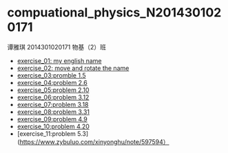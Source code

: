 
# compuational_physics_N2014301020171
谭雅琪 2014301020171 物基（2）班
- [exercise_01: my english name](https://github.com/xinyonghu/compuational_physics_N2014301020171/blob/master/exercise_01:%20my%20english%20name)
- [exercise_02: move and rotate the name](https://github.com/xinyonghu/compuational_physics_N2014301020171/blob/master/exercise_02:%20move%20and%20rotate%20the%20name)
- [exercise_03:promble 1.5](https://github.com/xinyonghu/compuational_physics_N2014301020171/blob/master/exercise_03:promble1.5)
- [exercise_04:problem 2.6](https://www.zybuluo.com/xinyonghu/note/534135)
- [exercise_05:problem 2.10](https://www.zybuluo.com/xinyonghu/note/542472)
- [exercise_06:problem 3.12](https://www.zybuluo.com/xinyonghu/note/550060)
- [exercise_07:problem 3.18](https://www.zybuluo.com/xinyonghu/note/565814)
- [exercise_08:problem 3.31](https://www.zybuluo.com/xinyonghu/note/573424)
- [exercise_09:problem 4.9](https://www.zybuluo.com/xinyonghu/note/581572)
- [exercise_10:problem 4.20](https://www.zybuluo.com/xinyonghu/note/589812)
- [exercise_11:problem 5.3](https://www.zybuluo.com/xinyonghu/note/597594）
